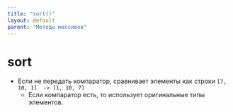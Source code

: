 ```yaml
---
title: "sort()"
layout: default
parent: "Методы массивов"
---
```


# sort

- Если не передать компаратор, сравнивает элементы как строки `[7, 10, 1]  -> [1, 10, 7]`
  - Если компаратор есть, то использует оригинальные типы элементов.